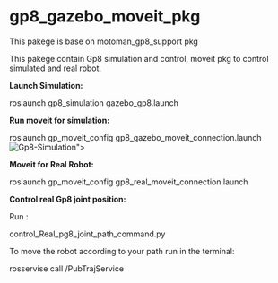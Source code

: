 # gp8_gazebo_moveit_pkg
This pakege is base on motoman_gp8_support pkg

This pakege contain Gp8 simulation and control, moveit pkg to control simulated and real robot.


**Launch Simulation:** 

roslaunch gp8_simulation gazebo_gp8.launch


**Run moveit for simulation:**

roslaunch gp_moveit_config gp8_gazebo_moveit_connection.launch
<img src="https://i.ibb.co/ZfXMVvd/Gp8-Simulation.png" alt="Gp8-Simulation" border="0"></a>">

**Moveit for Real Robot:**

roslaunch gp_moveit_config gp8_real_moveit_connection.launch


**Control real Gp8 joint position:**

Run :


control_Real_pg8_joint_path_command.py 

To move the robot according to your path run in the terminal:

rosservise call /PubTrajService
